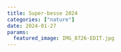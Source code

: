 ```yaml
---
title: Super-besse 2024
categories: ["nature"]
date: 2024-01-27
params:
  featured_image: IMG_8726-EDIT.jpg
---
```

